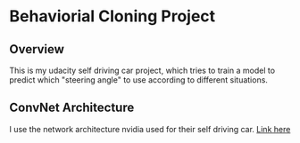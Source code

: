 # Behaviorial Cloning Project

Overview
---
This is my udacity self driving car project, which tries to train a model to predict which "steering angle" to use according to different situations.

ConvNet Architecture
---
I use the network architecture nvidia used for their self driving car. [Link here](https://devblogs.nvidia.com/parallelforall/deep-learning-self-driving-cars/)

